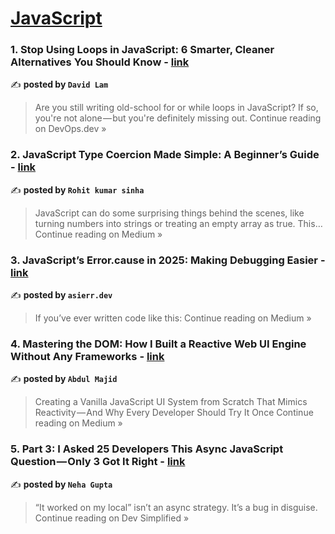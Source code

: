 
<h1><a href=https://medium.com/tag/javascript-development/recommended target="_blank" rel="noopener noreferrer">JavaScript</a></h1>
<h3>1. Stop Using Loops in JavaScript: 6 Smarter, Cleaner Alternatives You Should Know - <a href="https://blog.devops.dev/stop-using-loops-in-javascript-6-smarter-cleaner-alternatives-you-should-know-1b3984e24694?source=rss------javascript_development-5" target="_blank" rel="noopener noreferrer">link</a></h3>

✍️ **posted by `David Lam`**

<blockquote>Are you still writing old-school for or while loops in JavaScript? If so, you're not alone — but you're definitely missing out.
Continue reading on DevOps.dev »</blockquote>

<h3>2. JavaScript Type Coercion Made Simple: A Beginner’s Guide - <a href="https://medium.com/@sinharohit3333/javascript-type-coercion-made-simple-a-beginners-guide-007c3e567dad?source=rss------javascript_development-5" target="_blank" rel="noopener noreferrer">link</a></h3>

✍️ **posted by `Rohit kumar sinha`**

<blockquote>JavaScript can do some surprising things behind the scenes, like turning numbers into strings or treating an empty array as true. This…
Continue reading on Medium »</blockquote>

<h3>3. JavaScript’s Error.cause in 2025: Making Debugging Easier  - <a href="https://medium.com/@asierr/javascripts-error-cause-in-2025-making-debugging-easier-055a23ae2ba6?source=rss------javascript_development-5" target="_blank" rel="noopener noreferrer">link</a></h3>

✍️ **posted by `asierr.dev`**

<blockquote>If you’ve ever written code like this:
Continue reading on Medium »</blockquote>

<h3>4. Mastering the DOM: How I Built a Reactive Web UI Engine Without Any Frameworks - <a href="https://medium.com/@loyal_peel_elephant_916/mastering-the-dom-how-i-built-a-reactive-web-ui-engine-without-any-frameworks-3374794f0754?source=rss------javascript_development-5" target="_blank" rel="noopener noreferrer">link</a></h3>

✍️ **posted by `Abdul Majid`**

<blockquote>Creating a Vanilla JavaScript UI System from Scratch That Mimics Reactivity — And Why Every Developer Should Try It Once
Continue reading on Medium »</blockquote>

<h3>5. Part 3: I Asked 25 Developers This Async JavaScript Question — Only 3 Got It Right - <a href="https://medium.com/dev-simplified/part-3-i-asked-25-developers-this-async-javascript-question-only-3-got-it-right-32779ace67e9?source=rss------javascript_development-5" target="_blank" rel="noopener noreferrer">link</a></h3>

✍️ **posted by `Neha Gupta`**

<blockquote>“It worked on my local” isn’t an async strategy. It’s a bug in disguise.
Continue reading on Dev Simplified »</blockquote>

